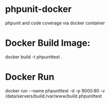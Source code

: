 # phpunit-docker
phpunit and code coverage via docker container

# Docker Build Image:

docker build -t phpunittest .

# Docker Run

docker run --name phpunittest -d -p 9000:80 -v /data/servers/build:/var/www/build phpunittest 



